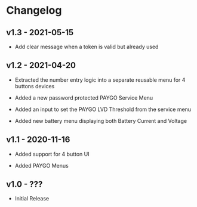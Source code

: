 # Changelog


## v1.3 - 2021-05-15

- Add clear message when a token is valid but already used


## v1.2 - 2021-04-20

- Extracted the number entry logic into a separate reusable menu for 4 buttons devices

- Added a new password protected PAYGO Service Menu

- Added an input to set the PAYGO LVD Threshold from the service menu

- Added new battery menu displaying both Battery Current and Voltage

## v1.1 - 2020-11-16

- Added support for 4 button UI

- Added PAYGO Menus

## v1.0 - ???

- Initial Release
